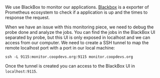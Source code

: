 We use BlackBox to monitor our applications.
[Blackbox]() is a exporter of Prometheus ecosystem to check if a application is up and the times to response the request.

When we have an issue with this monitoring piece, we need to debug the probe done and analyze the jobs.
You can find the jobs in the BlackBox UI separated by probe, but this UI is only exposed in localhost and we can access from our computer.
We need to create a SSH tunnel to map the remote localhost port with a port in our local machine:

```
ssh -L 9115:monitor.coopdevs.org:9115 monitor.coopdevs.org
```

Once the tunnel is created you can access to the BlackBox UI in `localhost:9115`.

